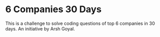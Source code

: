 # 6 Companies 30 Days
This is a  challenge to solve coding questions of top 6 companies in 30 days. An initiative by Arsh Goyal.
